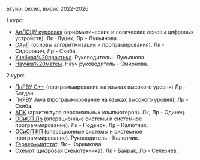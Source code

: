 Бгуир, фксис, вмсис 2022-2026

1 курс:
 - [АиЛОЦУ курсовая](/Аrithmetic%20and%20logical%20foundations%20of%20computer%20technology/) (арифмитические и логические основы цифровых устройств). Лк -Луцик, Лр - Лукьянова.
 - [ОАиП](/C%20labs_project%20old/readme.md) (основы алгоритмизации и програмирования). Лк - Сидорович, Лр - Скиба.
 - [Учебная%20практика](/C%20labs_project%20old/practica/README). Руководитель - Лукьянова.
 - [Научка%20матем](/Publication/Introduction%20to%20elliptic%20curve%20cryptography/). Науч руководитель - Смирнова.

2 курс:
 - [ПнЯВУ С++](/C++%20labs/readme.md) (программирование на языках высокого уровня) Лр - Богдан.
 - [ПнЯВУ Java]() (программирование на языках высокого уровня). Лр - Скиба.
 - [АПК](/Asm_C_APC/) (архитектура персональных компьютеров). Лк, Лр - Одинец.
 - [ОСиСП Лр](/С_system_programming_labs%20(Linux)/) (операционные системы и системное программирование). Лк - Поденок, Лр - Калютчик.
 - [ОСиСП КП](/С_system_programming_project%20(Linux)/) (операционные системы и системное программирование). Руководитель - Калютчик.
 - [Тервер+матстат](/Mathematical%20statistics/). Лк - Коршикова.
 - [Схемот](/Digital%20design/) (цифровая схемотехника). Лк - Байрак, Лр - Селезнев.

 